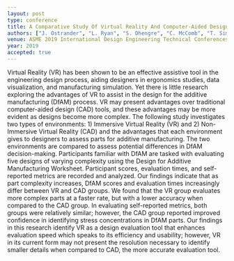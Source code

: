 ```yaml
---
layout: post
type: conference
title: A Comparative Study Of Virtual Reality And Computer-Aided Design To Evaluate Parts For Additive Manufacturing
authors: ["J. Ostrander", "L. Ryan", "S. Dhengre", "C. McComb", "T. Simpson", "N. Meisel"]
venue: ASME 2019 International Design Engineering Technical Conferences and Computers and Information in Engineering Conference
year: 2019
accepted: true
---
```

Virtual Reality (VR) has been shown to be an effective assistive tool in the engineering design process, aiding designers in ergonomics studies, data visualization, and manufacturing simulation. Yet there is little research exploring the advantages of VR to assist in the design for the additive manufacturing (DfAM) process. VR may present advantages over traditional computer-aided design (CAD) tools, and these advantages may be more evident as designs become more complex. The following study investigates two types of environments: 1) Immersive Virtual Reality (VR) and 2) Non-Immersive Virtual Reality (CAD) and the advantages that each environment gives to designers to assess parts for additive manufacturing. The two environments are compared to assess potential differences in DfAM decision-making. Participants familiar with DfAM are tasked with evaluating five designs of varying complexity using the Design for Additive Manufacturing Worksheet. Participant scores, evaluation times, and self-reported metrics are recorded and analyzed. Our findings indicate that as part complexity increases, DfAM scores and evaluation times increasingly differ between VR and CAD groups. We found that the VR group evaluates more complex parts at a faster rate, but with a lower accuracy when compared to the CAD group. In evaluating self-reported metrics, both groups were relatively similar; however, the CAD group reported improved confidence in identifying stress concentrations in DfAM parts. Our findings in this research identify VR as a design evaluation tool that enhances evaluation speed which speaks to its efficiency and usability; however, VR in its current form may not present the resolution necessary to identify smaller details when compared to CAD, the more accurate evaluation tool.
